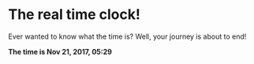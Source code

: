 # The real time clock!

Ever wanted to know what the time is? Well, your journey is about to end!

**The time is Nov 21, 2017, 05:29**